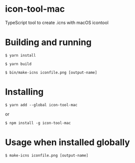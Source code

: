 icon-tool-mac
======

TypeScript tool to create .icns with macOS icontool

# Building and running

`$ yarn install`

`$ yarn build`

`$ bin/make-icns iconfile.png [output-name]`

# Installing

`$ yarn add --global icon-tool-mac`

or

`$ npm install -g icon-tool-mac`

# Usage when installed globally

`$ make-icns iconfile.png [output-name]`
